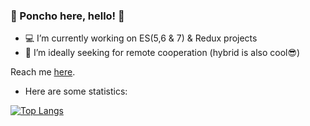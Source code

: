 ### 🎾 Poncho here, hello! 🍊

- 💻 I’m currently working on ES(5,6 & 7) & Redux projects
- 🌇 I’m ideally seeking for remote cooperation (hybrid is also cool😎)

Reach me [here](https://alfonso-dev.com/contact/).

- Here are some statistics:

[![Top Langs](https://github-readme-stats.vercel.app/api/top-langs/?username=Alfonso-Jim&layout=compact&hide=php,visualbasic&theme=radical)](https://github.com/anuraghazra/github-readme-stats)
